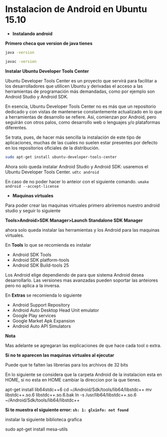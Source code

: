 # Instalacion de Android en Ubuntu 15.10

* **Instalando android**

**Primero checa que version de java tienes**
``` sh
java -version

javac -version


```

**Instalar Ubuntu Developer Tools Center**

Ubuntu Developer Tools Center es un proyecto que servirá para facilitar a los desarrolladores que utilicen Ubuntu y derivadas el acceso a las herramientas de programación más demandadas, como por ejemplo son Android Studio y Android SDK.

En esencia, Ubuntu Developer Tools Center no es más que un repositorio dedicado y con vistas de mantenerse constantemente actualizado en lo que a herramientas de desarrollo se refiere. Así, comienzan por Android, pero seguirán con otros palos, como desarrollo web o lenguajes y/o plataformas diferentes.

Se trata, pues, de hacer más sencilla la instalación de este tipo de aplicaciones, muchas de las cuales no suelen estar presentes por defecto en los repositorios oficiales de la distribución.


```sh
sudo apt-get install ubuntu-developer-tools-center

```

Ahora solo queda instalar Android Studio y Android SDK: usaremos el Ubuntu Developer Tools Center. ``` udtc android ```

En caso de no poder hacer lo anteior con el siguiente comando. 
``` umake android --accept-license ```


* **Maquinas virtuales**

Para poder crear las maquinas virtuales primero abriremos nuestro android studio y seguir lo siguiente

**Tools>Android>SDK Manager>Launch Standalone SDK Manager**

ahora solo queda instalar las herramientas y los Android para las maquinas virtuales.

En **Tools** lo que se recomienda es instalar
* Android SDK Tools
* Android SDK platform-tools
* Android SDK Build-tools 25

Los Android elige dependiendo de para que sistema Android desea desarrollarlo. Las versiones mas avanzadas pueden soportar las anteiores pero no aplica a la inversa.

En **Extras** se recomienda lo siguiente
* Android Support Repository
* Android Auto Desktop Head Unit emulator
* Google Play services
* Google Market Apk Expansion
* Android Auto API Simulators

**Nota**

Mas adelante se agregaran las explicaciones de que hace cada tool o extra.

**Si no te aparecen las maquinas virtuales al ejecutar**


Puede que te falten las librerias para los archivos de 32 bits

En lo siguiente se considera que la carpeta Android de la instalacion esta en HOME, si no esta en HOME cambiar la direccion por la que tienes.

apt-get install lib64stdc++6
cd ~/Android/Sdk/tools/lib64/libstdc++
mv libstdc++.so.6 libstdc++.so.6.bak
ln -s /usr/lib64/libstdc++.so.6 ~/Android/Sdk/tools/lib64/libstdc++



**Si te muestra el siguiente error: ```sh: 1: glxinfo: not found```**

instalar la siguiente biblioteca grafica

sudo apt-get install mesa-utils